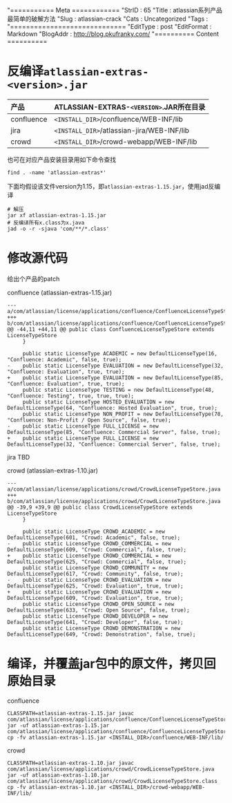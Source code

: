 "=========== Meta ============
"StrID : 65
"Title : atlassian系列产品最简单的破解方法
"Slug  : atlassian-crack
"Cats  : Uncategorized
"Tags  : 
"=============================
"EditType   : post
"EditFormat : Markdown
"BlogAddr   : http://blog.pkufranky.com/
"========== Content ==========
# 反编译`atlassian-extras-<version>.jar`

| 产品       | ATLASSIAN-EXTRAS-`<VERSION>`.JAR所在目录 |
|:-----------|:---------------------------------------|
| confluence | `<INSTALL_DIR>`/confluence/WEB-INF/lib |
| jira	     | `<INSTALL_DIR>`/atlassian-jira/WEB-INF/lib |
| crowd	     | `<INSTALL_DIR>`/crowd-webapp/WEB-INF/lib |

也可在对应产品安装目录用如下命令查找

	find . -name 'atlassian-extras*'

下面均假设该文件version为1.15，即`atlassian-extras-1.15.jar`，使用jad反编译

	# 解压
	jar xf atlassian-extras-1.15.jar
	# 反编译所有x.class为x.java
	jad -o -r -sjava 'com/**/*.class'

# 修改源代码

给出个产品的patch

confluence (atlassian-extras-1.15.jar)

	--- a/com/atlassian/license/applications/confluence/ConfluenceLicenseTypeStore.java
	+++ b/com/atlassian/license/applications/confluence/ConfluenceLicenseTypeStore.java
	@@ -44,11 +44,11 @@ public class ConfluenceLicenseTypeStore extends LicenseTypeStore
		 }

		 public static LicenseType ACADEMIC = new DefaultLicenseType(16, "Confluence: Academic", false, true);
	-    public static LicenseType EVALUATION = new DefaultLicenseType(32, "Confluence: Evaluation", true, true);
	+    public static LicenseType EVALUATION = new DefaultLicenseType(85, "Confluence: Evaluation", true, true);
		 public static LicenseType TESTING = new DefaultLicenseType(48, "Confluence: Testing", true, true, true);
		 public static LicenseType HOSTED_EVALUATION = new DefaultLicenseType(64, "Confluence: Hosted Evaluation", true, true);
		 public static LicenseType NON_PROFIT = new DefaultLicenseType(78, "Confluence: Non-Profit / Open Source", false, true);
	-    public static LicenseType FULL_LICENSE = new DefaultLicenseType(85, "Confluence: Commercial Server", false, true);
	+    public static LicenseType FULL_LICENSE = new DefaultLicenseType(32, "Confluence: Commercial Server", false, true);

jira TBD

crowd (atlassian-extras-1.10.jar)

	--- a/com/atlassian/license/applications/crowd/CrowdLicenseTypeStore.java
	+++ b/com/atlassian/license/applications/crowd/CrowdLicenseTypeStore.java
	@@ -39,9 +39,9 @@ public class CrowdLicenseTypeStore extends LicenseTypeStore
		 }

		 public static LicenseType CROWD_ACADEMIC = new DefaultLicenseType(601, "Crowd: Academic", false, true);
	-    public static LicenseType CROWD_COMMERCIAL = new DefaultLicenseType(609, "Crowd: Commercial", false, true);
	+    public static LicenseType CROWD_COMMERCIAL = new DefaultLicenseType(625, "Crowd: Commercial", false, true);
		 public static LicenseType CROWD_COMMUNITY = new DefaultLicenseType(617, "Crowd: Community", false, true);
	-    public static LicenseType CROWD_EVALUATION = new DefaultLicenseType(625, "Crowd: Evaluation", true, true);
	+    public static LicenseType CROWD_EVALUATION = new DefaultLicenseType(609, "Crowd: Evaluation", true, true);
		 public static LicenseType CROWD_OPEN_SOURCE = new DefaultLicenseType(633, "Crowd: Open Source", false, true);
		 public static LicenseType CROWD_DEVELOPER = new DefaultLicenseType(641, "Crowd: Developer", false, true);
		 public static LicenseType CROWD_DEMONSTRATION = new DefaultLicenseType(649, "Crowd: Demonstration", false, true);

# 编译，并覆盖jar包中的原文件，拷贝回原始目录

confluence

	CLASSPATH=atlassian-extras-1.15.jar javac com/atlassian/license/applications/confluence/ConfluenceLicenseTypeStore.java
	jar -uf atlassian-extras-1.15.jar com/atlassian/license/applications/confluence/ConfluenceLicenseTypeStore.class
	cp -fv atlassian-extras-1.15.jar <INSTALL_DIR>/confluence/WEB-INF/lib/

crowd

	CLASSPATH=atlassian-extras-1.10.jar javac com/atlassian/license/applications/crowd/CrowdLicenseTypeStore.java
	jar -uf atlassian-extras-1.10.jar com/atlassian/license/applications/crowd/CrowdLicenseTypeStore.class
	cp -fv atlassian-extras-1.10.jar <INSTALL_DIR>/crowd-webapp/WEB-INF/lib/
